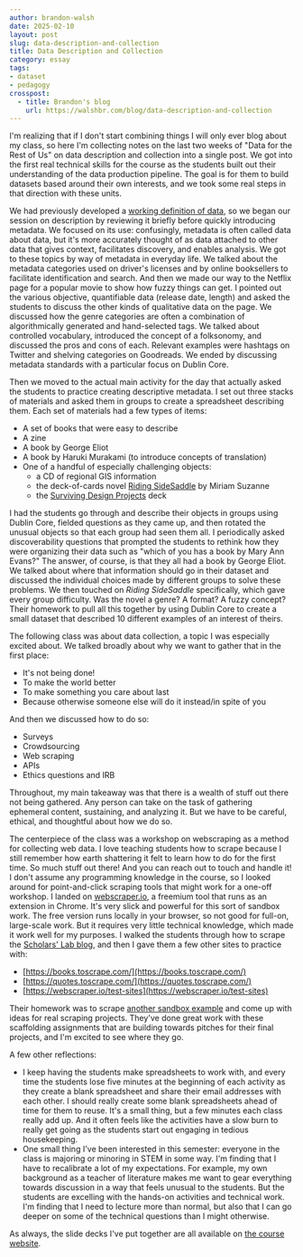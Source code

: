```yaml
---
author: brandon-walsh
date: 2025-02-10
layout: post
slug: data-description-and-collection
title: Data Description and Collection
category: essay
tags:
- dataset
- pedagogy
crosspost:
  - title: Brandon's blog
    url: https://walshbr.com/blog/data-description-and-collection
---
```

I'm realizing that if I don't start combining things I will only ever blog about my class, so here I'm collecting notes on the last two weeks of "Data for the Rest of Us" on data description and collection into a single post. We got into the first real technical skills for the course as the students built out their understanding of the data production pipeline. The goal is for them to build datasets based around their own interests, and we took some real steps in that direction with these units.

We had previously developed a [working definition of data](https://walshbr.com/blog/is-it-data/), so we began our session on description by reviewing it briefly before quickly introducing metadata. We focused on its use: confusingly, metadata is often called data about data, but it's more accurately thought of as data attached to other data that gives context, facilitates discovery, and enables analysis. We got to these topics by way of metadata in everyday life. We talked about the metadata categories used on driver's licenses and by online booksellers to facilitate identification and search. And then we made our way to the Netflix page for a popular movie to show how fuzzy things can get. I pointed out the various objective, quantifiable data (release date, length) and asked the students to discuss the other kinds of qualitative data on the page. We discussed how the genre categories are often a combination of algorithmically generated and hand-selected tags. We talked about controlled vocabulary, introduced the concept of a folksonomy, and discussed the pros and cons of each. Relevant examples were hashtags on Twitter and shelving categories on Goodreads. We ended by discussing metadata standards with a particular focus on Dublin Core.

Then we moved to the actual main activity for the day that actually asked the students to practice creating descriptive metadata. I set out three stacks of materials and asked them in groups to create a spreadsheet describing them. Each set of materials had a few types of items:

* A set of books that were easy to describe
* A zine
* A book by George Eliot
* A book by Haruki Murakami (to introduce concepts of translation)
* One of a handful of especially challenging objects: 
  * a CD of regional GIS information
  * the deck-of-cards novel [Riding SideSaddle](https://www.miriamsuzanne.com/books/sidesaddle/) by Miriam Suzanne
  * the [Surviving Design Projects](https://www.thegamecrafter.com/games/surviving-design-projects-v2) deck

I had the students go through and describe their objects in groups using Dublin Core, fielded questions as they came up, and then rotated the unusual objects so that each group had seen them all. I periodically asked discoverability questions that prompted the students to rethink how they were organizing their data such as "which of you has a book by Mary Ann Evans?" The answer, of course, is that they all had a book by George Eliot. We talked about where that information should go in their dataset and discussed the individual choices made by different groups to solve these problems. We then touched on *Riding SideSaddle* specifically, which gave every group difficulty. Was the novel a genre? A format? A fuzzy concept? Their homework to pull all this together by using Dublin Core to create a small dataset that described 10 different examples of an interest of theirs. 

The following class was about data collection, a topic I was especially excited about. We talked broadly about why we want to gather that in the first place:

* It's not being done!
* To make the world better
* To make something you care about last
* Because otherwise someone else will do it instead/in spite of you

And then we discussed how to do so: 

* Surveys
* Crowdsourcing
* Web scraping
* APIs
* Ethics questions and IRB

Throughout, my main takeaway was that there is a wealth of stuff out there not being gathered. Any person can take on the task of gathering ephemeral content, sustaining, and analyzing it. But we have to be careful, ethical, and thoughtful about how we do so. 

The centerpiece of the class was a workshop on webscraping as a method for collecting web data. I love teaching students how to scrape because I still remember how earth shattering it felt to learn how to do for the first time. So much stuff out there! And you can reach out to touch and handle it! I don't assume any programming knowledge in the course, so I looked around for point-and-click scraping tools that might work for a one-off workshop. I landed on [webscraper.io](https://webscraper.io/), a freemium tool that runs as an extension in Chrome. It's very slick and powerful for this sort of sandbox work. The free version runs locally in your browser, so not good for full-on, large-scale work. But it requires very little technical knowledge, which made it work well for my purposes. I walked the students through how to scrape the [Scholars' Lab blog](https://scholarslab.lib.virginia.edu/blog/), and then I gave them a few other sites to practice with:

* [https://books.toscrape.com/](https://books.toscrape.com/)
* [https://quotes.toscrape.com/](https://quotes.toscrape.com/)
* [https://webscraper.io/test-sites](https://webscraper.io/test-sites)

Their homework was to scrape [another sandbox example](https://www.scrapethissite.com/pages/simple/) and come up with ideas for real scraping projects. They've done great work with these scaffolding assignments that are building towards pitches for their final projects, and I'm excited to see where they go. 

A few other reflections: 

* I keep having the students make spreadsheets to work with, and every time the students lose five minutes at the beginning of each activity as they create a blank spreadsheet and share their email addresses with each other. I should really create some blank spreadsheets ahead of time for them to reuse. It's a small thing, but a few minutes each class really add up. And it often feels like the activities have a slow burn to really get going as the students start out engaging in tedious housekeeping.
* One small thing I've been interested in this semester: everyone in the class is majoring or minoring in STEM in some way. I'm finding that I have to recalibrate a lot of my expectations. For example, my own background as a teacher of literature makes me want to gear everything towards discussion in a way that feels unusual to the students. But the students are excelling with the hands-on activities and technical work. I'm finding that I need to lecture more than normal, but also that I can go deeper on some of the technical questions than I might otherwise. 

As always, the slide decks I've put together are all available on [the course website](https://walshbr.com/data-for-the-rest-of-us). 

